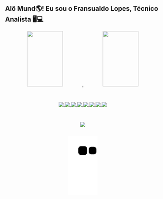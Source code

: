 ## Alô Mund🌎! Eu sou o Fransualdo Lopes, Técnico Analista 🖥️💻
<div align="center">
 <a href="https://github.com/Fransualdo-Lopes">
 <img height="180em" width="48%" src="https://github-readme-stats.vercel.app/api?username=Fransualdo-Lopes&show_icons=true&theme=tokyonight&include_all_commits=true&count_private=true"/>
 <img height="180em" width="48%" src="https://github-readme-stats.vercel.app/api/top-langs/?username=Fransualdo-Lopes&layout=compact&langs_count=7&theme=tokyonight"/> 
</div style="display: inline_block"><br>
 
 ##
 
<div align="center">
<img align="center" width="4%" src="https://cdn.jsdelivr.net/gh/devicons/devicon/icons/linux/linux-original.svg" />       
<img align="center" width="4%" src="https://cdn.jsdelivr.net/gh/devicons/devicon/icons/vscode/vscode-original-wordmark.svg" />  
<img align="center" width="4%" src="https://cdn.jsdelivr.net/gh/devicons/devicon/icons/cplusplus/cplusplus-original.svg" />
<img align="center" width="4%" src="https://cdn.jsdelivr.net/gh/devicons/devicon/icons/java/java-original.svg" /> 
<img align="center" width="4%" src="https://cdn.jsdelivr.net/gh/devicons/devicon/icons/python/python-original-wordmark.svg" />
<img align="center" width="4%" src="https://cdn.jsdelivr.net/gh/devicons/devicon/icons/html5/html5-original.svg" />
<img align="center" width="4%" src="https://cdn.jsdelivr.net/gh/devicons/devicon/icons/css3/css3-original.svg" />
<img align="center" width="4%" src="https://cdn.jsdelivr.net/gh/devicons/devicon/icons/php/php-original.svg" />      
</div style="display: inline_block"><br> 

##
 
<div align="center">
<img align="center" src= "https://img.shields.io/badge/WhatsApp-25D366?style=for-the-badge&logo=whatsapp&logoColor=white"
</div style="display: inline_block"><br> 

##

 ![Snake animation](https://github.com/Fransualdo-Lopes/Fransualdo-Lopes/blob/output/github-contribution-grid-snake.svg)

##

          

 
          
          
  
  
